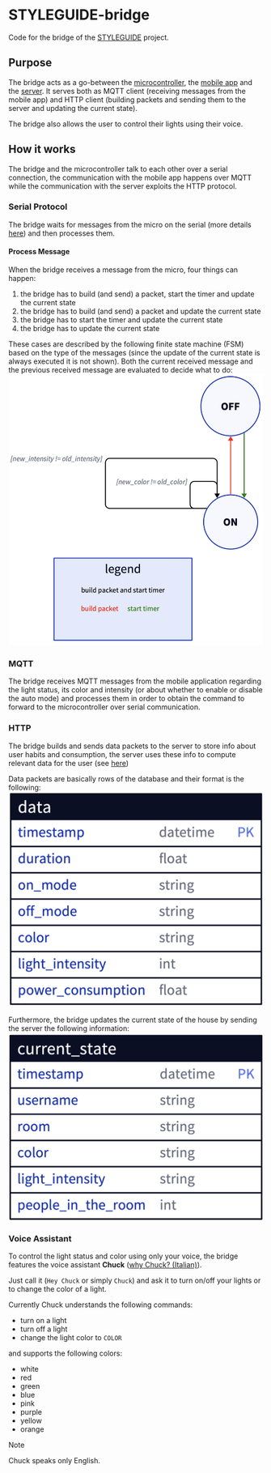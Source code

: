 # STYLEGUIDE-bridge 

Code for the bridge of the [STYLEGUIDE](https://github.com/SaverioNapolitano/STYLEGUIDE.git) project.

## Purpose 

The bridge acts as a go-between the [microcontroller](https://github.com/SaverioNapolitano/STYLEGUIDE-micro.git), the [mobile app](https://github.com/SaverioNapolitano/STYLEGUIDE-app.git) and the [server](https://github.com/SaverioNapolitano/STYLEGUIDE-server.git). It serves both as MQTT client (receiving messages from the mobile app) and HTTP client (building packets and sending them to the server and updating the current state).

The bridge also allows the user to control their lights using their voice.

## How it works 

The bridge and the microcontroller talk to each other over a serial connection, the communication with the mobile app happens over MQTT while the communication with the server exploits the HTTP protocol.

### Serial Protocol

The bridge waits for messages from the micro on the serial (more details [here](https://github.com/SaverioNapolitano/STYLEGUIDE-micro?tab=readme-ov-file#serial-protocol)) and then processes them. 

#### Process Message

When the bridge receives a message from the micro, four things can happen:
1. the bridge has to build (and send) a packet, start the timer and update the current state
2. the bridge has to build (and send) a packet and update the current state
3. the bridge has to start the timer and update the current state
4. the bridge has to update the current state

These cases are described by the following finite state machine (FSM) based on the type of the messages (since the update of the current state is always executed it is not shown). Both the current received message and the previous received message are evaluated to decide what to do: ![](images/message_fsm.png)

### MQTT 

The bridge receives MQTT messages from the mobile application regarding the light status, its color and intensity (or about whether to enable or disable the auto mode) and processes them in order to obtain the command to forward to the microcontroller over serial communication.

### HTTP 

The bridge builds and sends data packets to the server to store info about user habits and consumption, the server uses these info to compute relevant data for the user (see [here](https://github.com/SaverioNapolitano/STYLEGUIDE-server?tab=readme-ov-file#styleguide-server))

Data packets are basically rows of the database and their format is the following: ![](images/data.png)

Furthermore, the bridge updates the current state of the house by sending the server the following information: ![](images/state.png)

### Voice Assistant

To control the light status and color using only your voice, the bridge features the voice assistant **Chuck** ([why Chuck? (Italian)](https://www.barzellette.net/frasi-chuck-norris.html)). 

Just call it (`Hey Chuck` or simply `Chuck`) and ask it to turn on/off your lights or to change the color of a light. 

Currently Chuck understands the following commands:
- turn on a light 
- turn off a light 
- change the light color to `COLOR`

and supports the following colors:
- white 
- red 
- green 
- blue 
- pink 
- purple
- yellow
- orange 

> [!NOTE]
> Chuck speaks only English.
